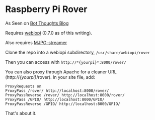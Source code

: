 # Raspberry Pi Rover

As Seen on [Bot Thoughts Blog](http://www.bot-thoughts.com/2013/04/raspberry-pi-telepresence-rover.html)

Requires [webiopi](https://code.google.com/p/webiopi) (0.7.0 as of this writing).

Also requires [MJPG-streamer](http://sourceforge.net/projects/mjpg-streamer/?source=navbar)

Clone the repo into a webiopi subdirectory, ```/usr/share/webiopi/rover```

Then you can access with ```http://*{yourpi}*:8000/rover/```

You can also proxy through Apache for a cleaner URL (http://*{yourpi}*/rover). In your site file, add:

```
ProxyRequests on
ProxyPass /rover/ http://localhost:8000/rover/
ProxyPassReverse /rover/ http://localhost:8000/rover/
ProxyPass /GPIO/ http://localhost:8000/GPIO/
ProxyPassReverse /GPIO/ http://localhost:8000/GPIO/
```

That's about it.

